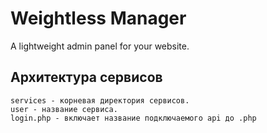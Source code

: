 # Weightless Manager
 A lightweight admin panel for your website.
 
## Архитектура сервисов
    services - корневая директория сервисов.
    user - название сервиса.
    login.php - включает название подключаемого api до .php

